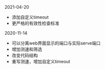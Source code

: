 2021-04-20
- 添加自定义timeout
- 更严格的有效性检查标准


2020-11-14
- 可以分离web界面显示的端口与实际serve端口
- 增加测速和筛选
- 改变代码结构
- 重写测速，增加自定义timeout